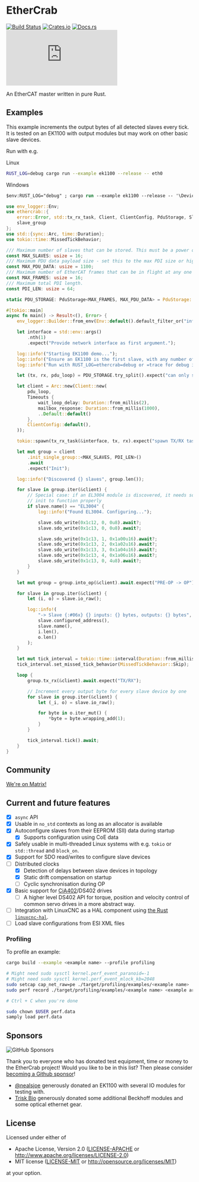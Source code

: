 # EtherCrab

[![Build Status](https://circleci.com/gh/ethercrab-rs/ethercrab/tree/master.svg?style=shield)](https://circleci.com/gh/ethercrab-rs/ethercrab/tree/master)
[![Crates.io](https://img.shields.io/crates/v/ethercrab.svg)](https://crates.io/crates/ethercrab)
[![Docs.rs](https://docs.rs/ethercrab/badge.svg)](https://docs.rs/ethercrab)
[![Matrix chat](https://img.shields.io/matrix/ethercrab:matrix.org)](https://matrix.to/#/#ethercrab:matrix.org)

An EtherCAT master written in pure Rust.

## Examples

This example increments the output bytes of all detected slaves every tick. It is tested on an
EK1100 with output modules but may work on other basic slave devices.

Run with e.g.

Linux

```bash
RUST_LOG=debug cargo run --example ek1100 --release -- eth0
```

Windows

```ps
$env:RUST_LOG="debug" ; cargo run --example ek1100 --release -- '\Device\NPF_{FF0ACEE6-E8CD-48D5-A399-619CD2340465}'
```

```rust
use env_logger::Env;
use ethercrab::{
    error::Error, std::tx_rx_task, Client, ClientConfig, PduStorage, SlaveGroup, Timeouts,
    slave_group
};
use std::{sync::Arc, time::Duration};
use tokio::time::MissedTickBehavior;

/// Maximum number of slaves that can be stored. This must be a power of 2 greater than 1.
const MAX_SLAVES: usize = 16;
/// Maximum PDU data payload size - set this to the max PDI size or higher.
const MAX_PDU_DATA: usize = 1100;
/// Maximum number of EtherCAT frames that can be in flight at any one time.
const MAX_FRAMES: usize = 16;
/// Maximum total PDI length.
const PDI_LEN: usize = 64;

static PDU_STORAGE: PduStorage<MAX_FRAMES, MAX_PDU_DATA> = PduStorage::new();

#[tokio::main]
async fn main() -> Result<(), Error> {
    env_logger::Builder::from_env(Env::default().default_filter_or("info")).init();

    let interface = std::env::args()
        .nth(1)
        .expect("Provide network interface as first argument.");

    log::info!("Starting EK1100 demo...");
    log::info!("Ensure an EK1100 is the first slave, with any number of modules connected after");
    log::info!("Run with RUST_LOG=ethercrab=debug or =trace for debug information");

    let (tx, rx, pdu_loop) = PDU_STORAGE.try_split().expect("can only split once");

    let client = Arc::new(Client::new(
        pdu_loop,
        Timeouts {
            wait_loop_delay: Duration::from_millis(2),
            mailbox_response: Duration::from_millis(1000),
            ..Default::default()
        },
        ClientConfig::default(),
    ));

    tokio::spawn(tx_rx_task(&interface, tx, rx).expect("spawn TX/RX task"));

    let mut group = client
        .init_single_group::<MAX_SLAVES, PDI_LEN>()
        .await
        .expect("Init");

    log::info!("Discovered {} slaves", group.len());

    for slave in group.iter(&client) {
        // Special case: if an EL3004 module is discovered, it needs some specific config during
        // init to function properly
        if slave.name() == "EL3004" {
            log::info!("Found EL3004. Configuring...");

            slave.sdo_write(0x1c12, 0, 0u8).await?;
            slave.sdo_write(0x1c13, 0, 0u8).await?;

            slave.sdo_write(0x1c13, 1, 0x1a00u16).await?;
            slave.sdo_write(0x1c13, 2, 0x1a02u16).await?;
            slave.sdo_write(0x1c13, 3, 0x1a04u16).await?;
            slave.sdo_write(0x1c13, 4, 0x1a06u16).await?;
            slave.sdo_write(0x1c13, 0, 4u8).await?;
        }
    }

    let mut group = group.into_op(&client).await.expect("PRE-OP -> OP");

    for slave in group.iter(&client) {
        let (i, o) = slave.io_raw();

        log::info!(
            "-> Slave {:#06x} {} inputs: {} bytes, outputs: {} bytes",
            slave.configured_address(),
            slave.name(),
            i.len(),
            o.len()
        );
    }

    let mut tick_interval = tokio::time::interval(Duration::from_millis(5));
    tick_interval.set_missed_tick_behavior(MissedTickBehavior::Skip);

    loop {
        group.tx_rx(&client).await.expect("TX/RX");

        // Increment every output byte for every slave device by one
        for slave in group.iter(&client) {
            let (_i, o) = slave.io_raw();

            for byte in o.iter_mut() {
                *byte = byte.wrapping_add(1);
            }
        }

        tick_interval.tick().await;
    }
}
```

## Community

[We're on Matrix!](https://matrix.to/#/#ethercrab:matrix.org)

## Current and future features

- [x] `async` API
- [x] Usable in `no_std` contexts as long as an allocator is available
- [x] Autoconfigure slaves from their EEPROM (SII) data during startup
  - [x] Supports configuration using CoE data
- [x] Safely usable in multi-threaded Linux systems with e.g. `tokio` or `std::thread` and
      `block_on`.
- [x] Support for SDO read/writes to configure slave devices
- [ ] Distributed clocks
  - [x] Detection of delays between slave devices in topology
  - [x] Static drift compensation on startup
  - [ ] Cyclic synchronisation during OP
- [x] Basic support for [CiA402](https://www.can-cia.org/can-knowledge/canopen/cia402/)/DS402 drives
  - [ ] A higher level DS402 API for torque, position and velocity control of common servo drives in
        a more abstract way.
- [ ] Integration with LinuxCNC as a HAL component using
      [the Rust `linuxcnc-hal`](https://github.com/jamwaffles/linuxcnc-hal-rs).
- [ ] Load slave configurations from ESI XML files

### Profiling

To profile an example:

```bash
cargo build --example <example name> --profile profiling

# Might need sudo sysctl kernel.perf_event_paranoid=-1
# Might need sudo sysctl kernel.perf_event_mlock_kb=2048
sudo setcap cap_net_raw=pe ./target/profiling/examples/<example name>
sudo perf record ./target/profiling/examples/<example name> <example args>

# Ctrl + C when you're done

sudo chown $USER perf.data
samply load perf.data
```

## Sponsors

![GitHub Sponsors](https://img.shields.io/github/sponsors/jamwaffles)

Thank you to everyone who has donated test equipment, time or money to the EtherCrab project! Would
you like to be in this list? Then please consider
[becoming a Github sponsor](https://github.com/sponsors/jamwaffles)!

- [@nealsjoe](https://twitter.com/nealsjoe) generously donated an EK1100 with several IO modules for
  testing with.
- [Trisk Bio](https://triskbio.com/) generously donated some additional Beckhoff modules and some
  optical ethernet gear.

## License

Licensed under either of

- Apache License, Version 2.0 ([LICENSE-APACHE](LICENSE-APACHE) or
  http://www.apache.org/licenses/LICENSE-2.0)
- MIT license ([LICENSE-MIT](LICENSE-MIT) or http://opensource.org/licenses/MIT)

at your option.
